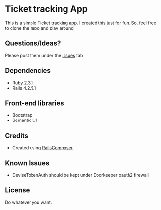 # Ticket tracking App
This is a simple Ticket tracking app. I created this just for fun. So, feel free to clone the repo and play around


## Questions/Ideas?
Please post them under the [issues](https://github.com/ishouvik/tickets-tracking/issues) tab

## Dependencies
- Ruby 2.3.1
- Rails 4.2.5.1

## Front-end libraries
- Bootstrap
- Semantic UI

## Credits
- Created using [RailsComposer](https://github.com/RailsApps/rails-composer)

## Known Issues
- DeviseTokenAuth should be kept under Doorkeeper oauth2 firewall

## License
Do whatever you want.
